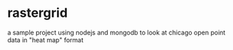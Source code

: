 rastergrid
==========

a sample project using nodejs and mongodb to look at chicago open point data in "heat map" format
